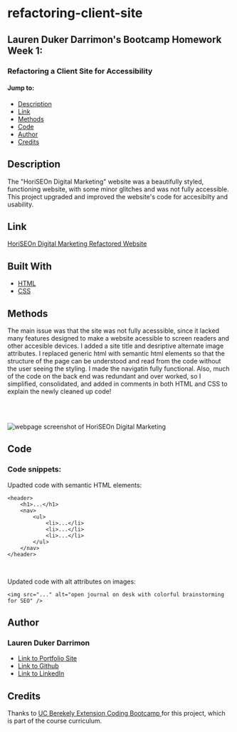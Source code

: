 # refactoring-client-site
## Lauren Duker Darrimon's Bootcamp Homework Week 1:  


### Refactoring a Client Site for Accessibility


#### Jump to: 
* [Description](#description)
* [Link](#link)
* [Methods](#methods)
* [Code](#code)
* [Author](#author)
* [Credits](#credits)



## Description

The "HoriSEOn Digital Marketing" website was a beautifully styled, functioning website, with some minor glitches and was not fully accessible. This project upgraded and improved the website's code for accesibilty and usability.  

## Link

[HoriSEOn Digital Marketing Refactored Website](https://laurendarrimon.github.io/refactoring-client-site/)

## Built With

* [HTML](https://www.w3schools.com/html/default.asp)
* [CSS](https://www.w3schools.com/w3css/defaulT.asp)


## Methods 

The main issue was that the site was not fully acesssible, since it lacked many features designed to make a website acessible to screen readers and other accesible devices. I added a site title and desriptive alternate image attributes. I replaced generic html with semantic html elements so that the structure of the page can be understood and read from the code without the user seeing the styling. I made the navigatin fully functional. Also, much of the code on the back end was redundant and over worked, so I simplified, consolidated, and added in comments in both HTML and CSS to explain the newly cleaned up code! 

<br>
<br>

![webpage screenshot of HoriSEOn Digital Marketing](assets/images/horiseon-refactoring-client-site.png)

## Code

### Code snippets: 


Upadted code with semantic HTML elements: 

    
    
    <header>
        <h1>...</h1>
        <nav>
            <ul>
                <li>...</li>
                <li>...</li>
                <li>...</li>
            </ul>
        </nav>
    </header>

<br>


Updated code with alt attributes on images: 

    <img src="..." alt="open journal on desk with colorful brainstorming for SEO" />




## Author

### Lauren Duker Darrimon 

- [Link to Portfolio Site](https://www.laurenlalita.com)
- [Link to Github](https://github.com/LaurenDarrimon)
- [Link to LinkedIn](https://www.linkedin.com/in/lauren-lalita-duker-9537b1201/)


## Credits

Thanks to [UC Berekely Extension Coding Bootcamp ](https://bootcamp.berkeley.edu/coding/)
 for this project, which is part of the course curriculum. 

